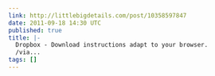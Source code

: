 ```yaml
---
link: http://littlebigdetails.com/post/10358597847
date: 2011-09-18 14:30 UTC
published: true
title: |-
  Dropbox - Download instructions adapt to your browser.
  /via...
tags: []
---
```



